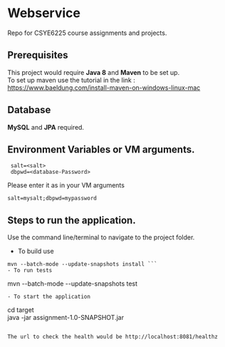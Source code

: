 
# Webservice
Repo for CSYE6225 course assignments and projects.
## Prerequisites
This project would require **Java 8** and **Maven** to be set up.  
To set up maven use the tutorial in the link : https://www.baeldung.com/install-maven-on-windows-linux-mac

## Database
**MySQL** and **JPA** required.

## Environment Variables or VM arguments.
	 salt=<salt>
	 dbpwd=<database-Password>
Please enter it as in your VM arguments
````
salt=mysalt;dbpwd=mypassword
````


## Steps to run the application.
Use the command line/terminal to navigate to the project folder.

- To build use
```  
mvn --batch-mode --update-snapshots install ```  
- To run tests  
```  
mvn --batch-mode --update-snapshots test
```  
- To start the application  
```  
cd target  
java -jar assignment-1.0-SNAPSHOT.jar
```  
  
The url to check the health would be http://localhost:8081/healthz
